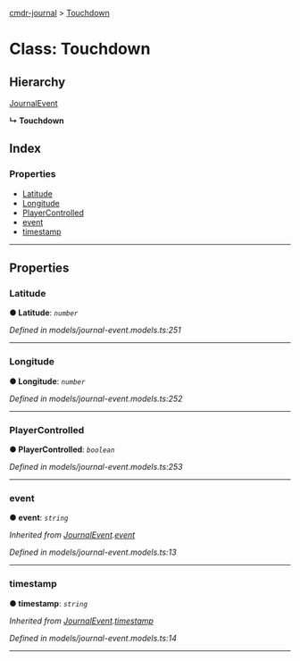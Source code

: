 [cmdr-journal](../README.md) > [Touchdown](../classes/touchdown.md)



# Class: Touchdown

## Hierarchy


 [JournalEvent](journalevent.md)

**↳ Touchdown**







## Index

### Properties

* [Latitude](touchdown.md#latitude)
* [Longitude](touchdown.md#longitude)
* [PlayerControlled](touchdown.md#playercontrolled)
* [event](touchdown.md#event)
* [timestamp](touchdown.md#timestamp)



---
## Properties
<a id="latitude"></a>

###  Latitude

**●  Latitude**:  *`number`* 

*Defined in models/journal-event.models.ts:251*





___

<a id="longitude"></a>

###  Longitude

**●  Longitude**:  *`number`* 

*Defined in models/journal-event.models.ts:252*





___

<a id="playercontrolled"></a>

###  PlayerControlled

**●  PlayerControlled**:  *`boolean`* 

*Defined in models/journal-event.models.ts:253*





___

<a id="event"></a>

###  event

**●  event**:  *`string`* 

*Inherited from [JournalEvent](journalevent.md).[event](journalevent.md#event)*

*Defined in models/journal-event.models.ts:13*





___

<a id="timestamp"></a>

###  timestamp

**●  timestamp**:  *`string`* 

*Inherited from [JournalEvent](journalevent.md).[timestamp](journalevent.md#timestamp)*

*Defined in models/journal-event.models.ts:14*





___


